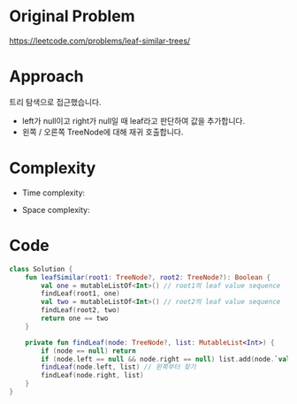 # Original Problem

https://leetcode.com/problems/leaf-similar-trees/

# Approach

트리 탐색으로 접근했습니다.

- left가 null이고 right가 null일 때 leaf라고 판단하여 값을 추가합니다.
- 왼쪽 / 오른쪽 TreeNode에 대해 재귀 호출합니다.

# Complexity

- Time complexity:

- Space complexity:

# Code

```kotlin
class Solution {
    fun leafSimilar(root1: TreeNode?, root2: TreeNode?): Boolean {
        val one = mutableListOf<Int>() // root1의 leaf value sequence
        findLeaf(root1, one)
        val two = mutableListOf<Int>() // root2의 leaf value sequence
        findLeaf(root2, two)
        return one == two
    }

    private fun findLeaf(node: TreeNode?, list: MutableList<Int>) {
        if (node == null) return
        if (node.left == null && node.right == null) list.add(node.`val`) // left 이면 sequence에 값 추가
        findLeaf(node.left, list) // 왼쪽부터 찾기
        findLeaf(node.right, list)
    }
}
```

